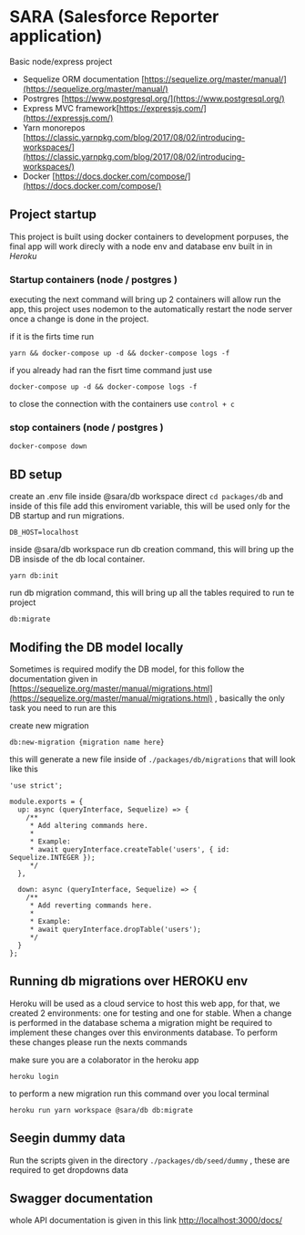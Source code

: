 # SARA (Salesforce Reporter application)

Basic node/express project

- Sequelize ORM documentation [https://sequelize.org/master/manual/](https://sequelize.org/master/manual/) 
- Postrgres  [https://www.postgresql.org/](https://www.postgresql.org/) 
- Express MVC framework[https://expressjs.com/](https://expressjs.com/)
- Yarn monorepos [https://classic.yarnpkg.com/blog/2017/08/02/introducing-workspaces/](https://classic.yarnpkg.com/blog/2017/08/02/introducing-workspaces/) 
- Docker [https://docs.docker.com/compose/](https://docs.docker.com/compose/) 

## Project startup

This project is built using docker containers to development porpuses, the final app will work direcly with a node env and database env built in in *Heroku*

### Startup containers (node / postgres )

executing the next command will bring up 2 containers will allow run the app, this project uses nodemon to the automatically restart the node server once a change is done in the project.

if it is the firts time run
```
yarn && docker-compose up -d && docker-compose logs -f
```  

if you already had ran the fisrt time command just use
```
docker-compose up -d && docker-compose logs -f
```  

to close the connection with the containers use `control + c`

### stop containers (node / postgres )

```
docker-compose down
```

## BD setup

create an .env file  inside @sara/db workspace direct `cd packages/db` and inside of this file add this enviroment variable, this will be used only for the DB startup and run migrations.

```
DB_HOST=localhost
```

inside @sara/db workspace  run db creation command, this will bring up the DB insisde of the db local container.

```
yarn db:init
```

run db migration command, this will bring up all the tables required to run te project
  
```
db:migrate
```

## Modifing the DB model locally

Sometimes is required modify the DB model, for this follow the documentation given in [https://sequelize.org/master/manual/migrations.html](https://sequelize.org/master/manual/migrations.html) , basically the only task you need to run are this 

create new migration

```
db:new-migration {migration name here}
``` 

this will generate a new file inside of `./packages/db/migrations` that will look like this 

```
'use strict';

module.exports = {
  up: async (queryInterface, Sequelize) => {
    /**
     * Add altering commands here.
     *
     * Example:
     * await queryInterface.createTable('users', { id: Sequelize.INTEGER });
     */
  },

  down: async (queryInterface, Sequelize) => {
    /**
     * Add reverting commands here.
     *
     * Example:
     * await queryInterface.dropTable('users');
     */
  }
};

```

##  Running db migrations over HEROKU env

Heroku will be used as a cloud service to host this web app, for that, we created 2 environments: one for testing and one for stable. When a change is performed in the database schema a migration might be required to implement these changes over this environments database. To perform these changes please run the nexts commands

make sure you are a colaborator in the heroku app

```
heroku login
```

to perform a new migration run this command over you local terminal

```
heroku run yarn workspace @sara/db db:migrate
```

## Seegin dummy data

Run the scripts given in the directory `./packages/db/seed/dummy` , these are required to get dropdowns data


## Swagger  documentation

  whole API documentation is given in this link [http://localhost:3000/docs/](http://localhost:3000/docs/) 
